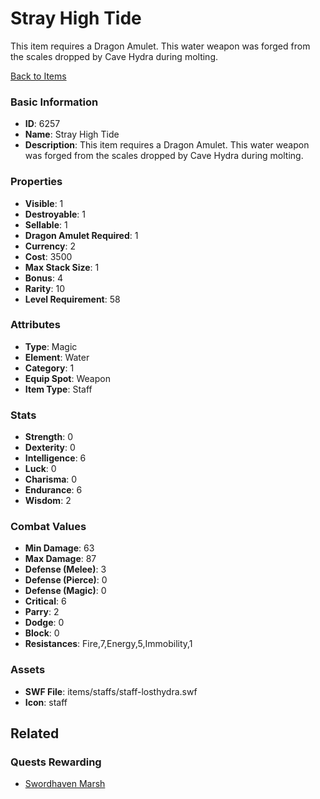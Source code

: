 # Stray High Tide

This item requires a Dragon Amulet. This water weapon was forged from the scales dropped by Cave Hydra during molting. 

[Back to Items](../items.md)

### Basic Information

- **ID**: 6257
- **Name**: Stray High Tide
- **Description**: This item requires a Dragon Amulet. This water weapon was forged from the scales dropped by Cave Hydra during molting. 

### Properties

- **Visible**: 1
- **Destroyable**: 1
- **Sellable**: 1
- **Dragon Amulet Required**: 1
- **Currency**: 2
- **Cost**: 3500
- **Max Stack Size**: 1
- **Bonus**: 4
- **Rarity**: 10
- **Level Requirement**: 58

### Attributes

- **Type**: Magic
- **Element**: Water
- **Category**: 1
- **Equip Spot**: Weapon
- **Item Type**: Staff

### Stats

- **Strength**: 0
- **Dexterity**: 0
- **Intelligence**: 6
- **Luck**: 0
- **Charisma**: 0
- **Endurance**: 6
- **Wisdom**: 2

### Combat Values

- **Min Damage**: 63
- **Max Damage**: 87
- **Defense (Melee)**: 3
- **Defense (Pierce)**: 0
- **Defense (Magic)**: 0
- **Critical**: 6
- **Parry**: 2
- **Dodge**: 0
- **Block**: 0
- **Resistances**: Fire,7,Energy,5,Immobility,1

### Assets

- **SWF File**: items/staffs/staff-losthydra.swf
- **Icon**: staff

## Related

### Quests Rewarding

- [Swordhaven Marsh](../quests/843-swordhaven-marsh.md)

